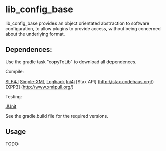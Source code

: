 lib_config_base
==================================================

lib_config_base provides an object orientated abstraction to software configuration, to allow plugins to provide access, without being concerned about the underlying format. 

Dependences:
--------------------------------------

Use the gradle task "copyToLib" to download all dependences.

Compile:

[SLF4J](www.slf4j.org/‎) 
[Simple-XML](http://simple.sourceforge.net/) 
[Logback](http://logback.qos.ch/)
[Ini4j](ini4j.sourceforge.net)
[Stax API] (http://stax.codehaus.org/)
[XPP3] (http://www.xmlpull.org/)

Testing:

[JUnit](http://junit.org/)

See the gradle.build file for the required versions.

Usage
--------------------------------------

TODO:
